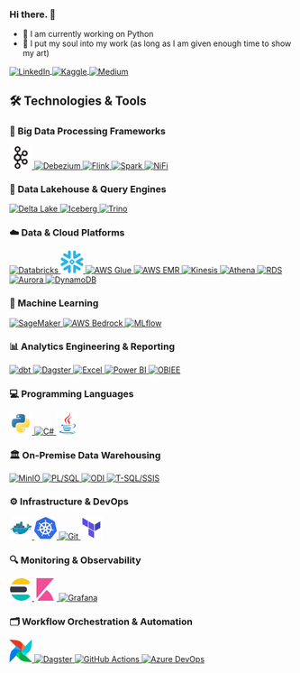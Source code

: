 ### Hi there. 👋
- 🔭 I am currently working on Python
- 🌱 I put my soul into my work (as long as I am given enough time to show my art)

<p align="left">
  <a href="https://www.linkedin.com/in/hasan-%C3%A7atalg%C3%B6l-953365206/" target="_blank">
    <img align="center" src="https://raw.githubusercontent.com/rahuldkjain/github-profile-readme-generator/master/src/images/icons/Social/linked-in-alt.svg" alt="LinkedIn" height="30" width="40" />
  </a>
  <a href="https://www.kaggle.com/hasancatalgol" target="_blank">
    <img align="center" src="https://raw.githubusercontent.com/rahuldkjain/github-profile-readme-generator/master/src/images/icons/Social/kaggle.svg" alt="Kaggle" height="30" width="40" />
  </a>
  <a href="https://medium.com/@hasancatalgol" target="_blank">
    <img align="center" src="https://raw.githubusercontent.com/rahuldkjain/github-profile-readme-generator/master/src/images/icons/Social/medium.svg" alt="Medium" height="30" width="40" />
  </a>
</p>

## 🛠️ Technologies & Tools

### 🚀 Big Data Processing Frameworks
<p align="left">
  <a href="https://kafka.apache.org/" target="_blank">
    <img src="https://raw.githubusercontent.com/devicons/devicon/master/icons/apachekafka/apachekafka-original.svg" alt="Kafka" width="40" height="40"/>
  </a>
  <a href="https://debezium.io/" target="_blank">
    <img src="https://avatars.githubusercontent.com/u/11964329?v=4" alt="Debezium" width="40" height="40"/>
  </a>
  <a href="https://flink.apache.org/" target="_blank">
    <img src="https://flink.apache.org/img/logo/png/500/flink_squirrel_500.png" alt="Flink" width="40" height="40"/>
  </a>
  <a href="https://spark.apache.org/" target="_blank">
    <img src="https://encrypted-tbn0.gstatic.com/images?q=tbn:ANd9GcQpYjJum800-sDfZz-8yznUui_7lUYzeoFOcg&s" alt="Spark" width="40" height="40"/>
  </a>
  <a href="https://nifi.apache.org/" target="_blank">
    <img src="https://blogger.googleusercontent.com/img/b/R29vZ2xl/AVvXsEhSobNdHhEEdmQgAcBEEZj9Zeq4RtEuPs-i-kanz05CGW8aemPWS8KReFfFoJjhsk6tdIWnz10K7K2RQTYTiefCyMBWmgyo3WLwh780ftif6wwwEDeyCE-UVw56UWN5xM4n6IfOMhU6Oxk/s1600/nifi-logo-horizontal.png" alt="NiFi" width="70" height="40"/>
  </a>
</p>

### 💾 Data Lakehouse & Query Engines
<p align="left">
  <a href="https://delta.io/" target="_blank">
    <img src="https://yt3.googleusercontent.com/ytc/AIdro_kUtw0M14JfZjHro5WTdM2Eb_EJUt70HdCZpg7ub0r5fg=s900-c-k-c0x00ffffff-no-rj" alt="Delta Lake" width="40" height="40"/>
  </a>
  <a href="https://iceberg.apache.org/" target="_blank">
    <img src="https://py.iceberg.apache.org/assets/images/iceberg-logo-icon.png" alt="Iceberg" width="40" height="40"/>
  </a>
  <a href="https://trino.io/" target="_blank">
    <img src="https://avatars.githubusercontent.com/u/34147222?s=200&v=4" alt="Trino" width="40" height="40"/>
  </a>
</p>

### ☁️ Data & Cloud Platforms
<p align="left">
  <a href="https://databricks.com/" target="_blank">
    <img src="https://cdn.jsdelivr.net/npm/simple-icons@v7/icons/databricks.svg" alt="Databricks" width="40" height="40"/>
  </a>
  <a href="https://www.snowflake.com/" target="_blank">
    <img src="https://raw.githubusercontent.com/devicons/devicon/master/icons/snowflake/snowflake-original.svg" alt="Snowflake" width="40" height="40"/>
  </a>
  <a href="https://aws.amazon.com/glue/" target="_blank">
    <img src="https://cdn.jsdelivr.net/npm/simple-icons@v7/icons/amazonaws.svg" alt="AWS Glue" width="40" height="40"/>
  </a>
  <a href="https://aws.amazon.com/emr/" target="_blank">
    <img src="https://cdn.jsdelivr.net/npm/simple-icons@v7/icons/amazonemr.svg" alt="AWS EMR" width="40" height="40"/>
  </a>
  <a href="https://aws.amazon.com/kinesis/" target="_blank">
    <img src="https://cdn.jsdelivr.net/npm/simple-icons@v7/icons/amazonkinesis.svg" alt="Kinesis" width="40" height="40"/>
  </a>
  <a href="https://aws.amazon.com/athena/" target="_blank">
    <img src="https://cdn.jsdelivr.net/npm/simple-icons@v7/icons/amazonathena.svg" alt="Athena" width="40" height="40"/>
  </a>
  <a href="https://aws.amazon.com/rds/" target="_blank">
    <img src="https://cdn.jsdelivr.net/npm/simple-icons@v7/icons/amazonrds.svg" alt="RDS" width="40" height="40"/>
  </a>
  <a href="https://aws.amazon.com/rds/aurora/" target="_blank">
    <img src="https://cdn.jsdelivr.net/npm/simple-icons@v7/icons/amazonaurora.svg" alt="Aurora" width="40" height="40"/>
  </a>
  <a href="https://aws.amazon.com/dynamodb/" target="_blank">
    <img src="https://cdn.jsdelivr.net/npm/simple-icons@v7/icons/amazondynamodb.svg" alt="DynamoDB" width="40" height="40"/>
  </a>
</p>

### 🤖 Machine Learning
<p align="left">
  <a href="https://aws.amazon.com/sagemaker/" target="_blank">
    <img src="https://cdn.jsdelivr.net/npm/simple-icons@v7/icons/amazonsagemaker.svg" alt="SageMaker" width="40" height="40"/>
  </a>
  <a href="https://aws.amazon.com/bedrock/" target="_blank">
    <img src="https://cdn.jsdelivr.net/npm/simple-icons@v7/icons/amazonaws.svg" alt="AWS Bedrock" width="40" height="40"/>
  </a>
  <a href="https://mlflow.org/" target="_blank">
    <img src="https://cdn.jsdelivr.net/npm/simple-icons@v7/icons/mlflow.svg" alt="MLflow" width="40" height="40"/>
  </a>
</p>

### 📊 Analytics Engineering & Reporting
<p align="left">
  <a href="https://www.getdbt.com/" target="_blank">
    <img src="https://cdn.jsdelivr.net/npm/simple-icons@v7/icons/dbt.svg" alt="dbt" width="40" height="40"/>
  </a>
  <a href="https://dagster.io/" target="_blank">
    <img src="https://raw.githubusercontent.com/dagster-io/dagster/master/images/dagster_icon.svg" alt="Dagster" width="40" height="40"/>
  </a>
  <a href="https://www.microsoft.com/en-us/microsoft-365/excel" target="_blank">
    <img src="https://cdn.jsdelivr.net/npm/simple-icons@v7/icons/microsoftexcel.svg" alt="Excel" width="40" height="40"/>
  </a>
  <a href="https://powerbi.microsoft.com/" target="_blank">
    <img src="https://cdn.jsdelivr.net/npm/simple-icons@v7/icons/microsoftpowerbi.svg" alt="Power BI" width="40" height="40"/>
  </a>
  <a href="https://www.oracle.com/analytics/obiee/" target="_blank">
    <img src="https://cdn.jsdelivr.net/npm/simple-icons@v7/icons/oracle.svg" alt="OBIEE" width="40" height="40"/>
  </a>
</p>

### 💻 Programming Languages
<p align="left">
  <a href="https://www.python.org/" target="_blank">
    <img src="https://raw.githubusercontent.com/devicons/devicon/master/icons/python/python-original.svg" alt="Python" width="40" height="40"/>
  </a>
  <a href="https://docs.microsoft.com/dotnet/csharp/" target="_blank">
    <img src="https://cdn.jsdelivr.net/npm/simple-icons@v7/icons/csharp.svg" alt="C#" width="40" height="40"/>
  </a>
  <a href="https://www.java.com/" target="_blank">
    <img src="https://raw.githubusercontent.com/devicons/devicon/master/icons/java/java-original.svg" alt="Java" width="40" height="40"/>
  </a>
</p>

### 🏛️ On-Premise Data Warehousing
<p align="left">
  <a href="https://min.io/" target="_blank">
    <img src="https://raw.githubusercontent.com/minio/minio/master/docs/static/minio_logo_grey.svg" alt="MinIO" width="40" height="40"/>
  </a>
  <a href="https://www.oracle.com/database/technologies/appdev/plsql.html" target="_blank">
    <img src="https://cdn.jsdelivr.net/npm/simple-icons@v7/icons/oracle.svg" alt="PL/SQL" width="40" height="40"/>
  </a>
  <a href="https://docs.oracle.com/cd/E12839_01/integrate.1111/e24479/odi_intro.htm" target="_blank">
    <img src="https://cdn.jsdelivr.net/npm/simple-icons@v7/icons/oracle.svg" alt="ODI" width="40" height="40"/>
  </a>
  <a href="https://docs.microsoft.com/sql/t-sql/" target="_blank">
    <img src="https://raw.githubusercontent.com/devicons/devicon/master/icons/mssql/mssql-original.svg" alt="T-SQL/SSIS" width="40" height="40"/>
  </a>
</p>

### ⚙️ Infrastructure & DevOps
<p align="left">
  <a href="https://www.docker.com/" target="_blank">
    <img src="https://raw.githubusercontent.com/devicons/devicon/master/icons/docker/docker-original.svg" alt="Docker" width="40" height="40"/>
  </a>
  <a href="https://kubernetes.io/" target="_blank">
    <img src="https://raw.githubusercontent.com/devicons/devicon/master/icons/kubernetes/kubernetes-plain.svg" alt="Kubernetes" width="40" height="40"/>
  </a>
  <a href="https://git-scm.com/" target="_blank">
    <img src="https://www.vectorlogo.zone/logos/git-scm/git-scm-icon.svg" alt="Git" width="40" height="40"/>
  </a>
  <a href="https://www.terraform.io/" target="_blank">
    <img src="https://raw.githubusercontent.com/devicons/devicon/master/icons/terraform/terraform-original.svg" alt="Terraform" width="40" height="40"/>
  </a>
</p>

### 🔍 Monitoring & Observability
<p align="left">
  <a href="https://www.elastic.co/elasticsearch/" target="_blank">
    <img src="https://raw.githubusercontent.com/devicons/devicon/master/icons/elasticsearch/elasticsearch-original.svg" alt="Elasticsearch" width="40" height="40"/>
  </a>
  <a href="https://www.elastic.co/kibana/" target="_blank">
    <img src="https://raw.githubusercontent.com/devicons/devicon/master/icons/kibana/kibana-plain.svg" alt="Kibana" width="40" height="40"/>
  </a>
  <a href="https://grafana.com/" target="_blank">
    <img src="https://cdn.jsdelivr.net/npm/simple-icons@v7/icons/grafana.svg" alt="Grafana" width="40" height="40"/>
  </a>
</p>

### 🗂️ Workflow Orchestration & Automation
<p align="left">
  <a href="https://airflow.apache.org/" target="_blank">
    <img src="https://raw.githubusercontent.com/devicons/devicon/master/icons/apacheairflow/apacheairflow-original.svg" alt="Airflow" width="40" height="40"/>
  </a>
  <a href="https://dagster.io/" target="_blank">
    <img src="https://raw.githubusercontent.com/dagster-io/dagster/master/images/dagster_icon.svg" alt="Dagster" width="40" height="40"/>
  </a>
  <a href="https://github.com/features/actions" target="_blank">
    <img src="https://cdn.jsdelivr.net/npm/simple-icons@v7/icons/githubactions.svg" alt="GitHub Actions" width="40" height="40"/>
  </a>
  <a href="https://azure.microsoft.com/services/devops/" target="_blank">
    <img src="https://cdn.jsdelivr.net/npm/simple-icons@v7/icons/azuredevops.svg" alt="Azure DevOps" width="40" height="40"/>
  </a>
</p>
